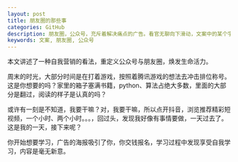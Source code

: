 ```yaml
---
layout: post
title: 朋友圈的那些事
categories: GitHub
description: 朋友圈，公众号，充斥着解决痛点的广告。看官无聊向下滑动，文案中的某个字眼触动了你，你想解决某个问题吗？然后你去购买课程，缺少了输出。
keywords: 文案, 朋友圈, 公众号
---
```


本文讲述了一种自我营销的看法，重定义公众号与朋友圈，焕发生命活力。

周末的时光，大部分时间是在打着游戏，按照着腾讯游戏的想法去冲击排位称号。这是你想要的吗？家里的箱子塞满书籍，python、算法占绝大多数，里面的大部分是翻过，阅读的样子是认真的吗？

或许有一刻是不知道，我要干嘛？对，我要干嘛，所以点开抖音，浏览推荐精彩短视频，一个小时、两个小时。。。，回过头，发现我好像有事情要做，一天过去了。这是我的一天，接下来呢？

你开始想要学习，广告的海报吸引了你，你交钱报名，学习过程中发现享受自我学习，内容是毫无新意。
